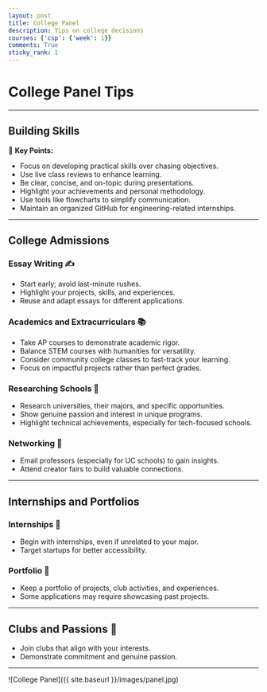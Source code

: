 ```yaml
---
layout: post
title: College Panel
description: Tips on college decisions
courses: {'csp': {'week': 1}}
comments: True
sticky_rank: 1
---
```


# College Panel Tips

---

## Building Skills
🎯 **Key Points:**
- Focus on developing practical skills over chasing objectives.
- Use live class reviews to enhance learning.
- Be clear, concise, and on-topic during presentations.
- Highlight your achievements and personal methodology.
- Use tools like flowcharts to simplify communication.
- Maintain an organized GitHub for engineering-related internships.

---

## College Admissions

### Essay Writing ✍️
- Start early; avoid last-minute rushes.
- Highlight your projects, skills, and experiences.
- Reuse and adapt essays for different applications.

### Academics and Extracurriculars 📚
- Take AP courses to demonstrate academic rigor.
- Balance STEM courses with humanities for versatility.
- Consider community college classes to fast-track your learning.
- Focus on impactful projects rather than perfect grades.

### Researching Schools 🏫
- Research universities, their majors, and specific opportunities.
- Show genuine passion and interest in unique programs.
- Highlight technical achievements, especially for tech-focused schools.

### Networking 🤝
- Email professors (especially for UC schools) to gain insights.
- Attend creator fairs to build valuable connections.

---

## Internships and Portfolios

### Internships 💼
- Begin with internships, even if unrelated to your major.
- Target startups for better accessibility.

### Portfolio 📂
- Keep a portfolio of projects, club activities, and experiences.
- Some applications may require showcasing past projects.

---

## Clubs and Passions 🎨
- Join clubs that align with your interests.
- Demonstrate commitment and genuine passion.

---

![College Panel]({{ site.baseurl }}/images/panel.jpg)




